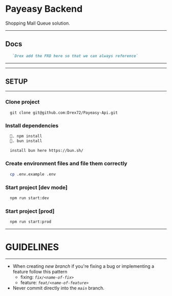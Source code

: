 # Payeasy Backend
Shopping Mall Queue solution. 


****
## Docs
```markdown
   `Drex add the FRD here so that we can always reference`
```
****

****
## SETUP
****

### Clone project

```git
  git clone git@github.com:Drex72/Payeasy-Api.git
```

### Install dependencies
```markdown
  🍕. npm install  
  🦄. bun install 
  
  install bun here https://bun.sh/
```

### Create environment files and file them correctly
```bash
  cp .env.example .env
```

### Start project [dev mode]
```bash
  npm run start:dev
```

### Start project [prod]
```bash
  npm run start:prod
```

**** 
# GUIDELINES
****
* When creating *new branch* if you're fixing a bug or implementing a feature follow this pattern
  - fixing: *`fix/<name-of-fix>`*
  - feature: *`feat/<name-of-feature>`*
* Never commit directly into the *`main`* branch.

